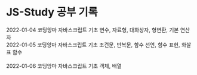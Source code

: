 # JS-Study 공부 기록

2022-01-04  코딩앙마 자바스크립트 기초  변수, 자료형, 대화상자, 형변환, 기본 연산자<br>
2022-01-05  코딩앙마 자바스크립트 기초  조건문, 반복문, 함수 선언, 함수 표현, 화살표 함수<br>   
2022-01-06  코딩앙마 자바스크립트 기초  객체, 배열<br>

